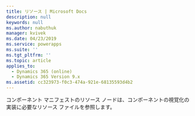 ```yaml
---
title: リソース | Microsoft Docs
description: null
keywords: null
ms.author: nabuthuk
manager: kvivek
ms.date: 04/23/2019
ms.service: powerapps
ms.suite: ''
ms.tgt_pltfrm: ''
ms.topic: article
applies_to:
  - Dynamics 365 (online)
  - Dynamics 365 Version 9.x
ms.assetid: cc323973-f0c3-474a-921e-68135593d4b2
---
```


コンポーネント マニフェストのリソース ノードは、コンポーネントの視覚化の実装に必要なリソース ファイルを参照します。
